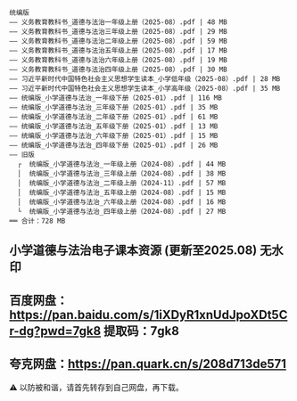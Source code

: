 ```
统编版  
–– 义务教育教科书_道德与法治一年级上册（2025-08）.pdf | 48 MB  
–– 义务教育教科书_道德与法治三年级上册（2025-08）.pdf | 29 MB  
–– 义务教育教科书_道德与法治二年级上册（2025-08）.pdf | 59 MB  
–– 义务教育教科书_道德与法治五年级上册（2025-08）.pdf | 17 MB  
–– 义务教育教科书_道德与法治六年级上册（2025-08）.pdf | 19 MB  
–– 义务教育教科书_道德与法治四年级上册（2025-08）.pdf | 30 MB  
–– 习近平新时代中国特色社会主义思想学生读本_小学低年级（2025-08）.pdf | 28 MB  
–– 习近平新时代中国特色社会主义思想学生读本_小学高年级（2025-08）.pdf | 35 MB  
–– 统编版_小学道德与法治_一年级下册（2025-01）.pdf | 116 MB  
–– 统编版_小学道德与法治_三年级下册（2025-01）.pdf | 35 MB  
–– 统编版_小学道德与法治_二年级下册（2025-01）.pdf | 61 MB  
–– 统编版_小学道德与法治_五年级下册（2025-01）.pdf | 13 MB  
–– 统编版_小学道德与法治_六年级下册（2025-01）.pdf | 15 MB  
–– 统编版_小学道德与法治_四年级下册（2025-01）.pdf | 26 MB  
–– 旧版  
  ┌  统编版_小学道德与法治_一年级上册（2024-08）.pdf | 44 MB  
  │  统编版_小学道德与法治_三年级上册（2024-08）.pdf | 38 MB  
  │  统编版_小学道德与法治_二年级上册（2024-11）.pdf | 57 MB  
  │  统编版_小学道德与法治_五年级上册（2024-08）.pdf | 15 MB  
  │  统编版_小学道德与法治_六年级上册（2024-08）.pdf | 16 MB  
  └  统编版_小学道德与法治_四年级上册（2024-08）.pdf | 27 MB  
══ 合计：728 MB  
```

小学道德与法治电子课本资源 (更新至2025.08) 无水印
----------
百度网盘：https://pan.baidu.com/s/1iXDyR1xnUdJpoXDt5Cr-dg?pwd=7gk8
提取码：7gk8
----------
夸克网盘：https://pan.quark.cn/s/208d713de571
----------
⚠️ 以防被和谐，请首先转存到自己网盘，再下载。
